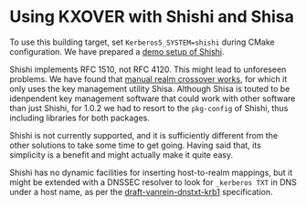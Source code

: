 # Using KXOVER with Shishi and Shisa

To use this building target, set `Kerberos5_SYSTEM=shishi`
during CMake configuration.  We have prepared a
[demo setup of Shishi](https://github.com/arpa2/docker-demo).

Shishi implements RFC 1510, not RFC 4120.  This might lead
to unforeseen problems.  We have found that
[manual realm crossover works](https://github.com/arpa2/docker-demo/blob/a9ea18f8fe53ef8f01dfc5733a2aa5329d225e7b/demo-shishi/README.MD#realm-crossover),
for which it only uses the key management utility Shisa.
Although Shisa is touted to be idenpendent key management
software that could work with other software than just
Shishi, for 1.0.2 we had to resort to the `pkg-config`
of Shishi, thus including libraries for both packages.

Shishi is not currently supported, and it is sufficiently
different from the other solutions to take some time to
get going.  Having said that, its simplicity is a benefit
and might actually make it quite easy.

Shishi has no dynamic facilities for inserting host-to-realm
mappings, but it might be extended with a DNSSEC resolver to
look for `_kerberos TXT` in DNS under a host name, as per the
[draft-vanrein-dnstxt-krb1](https://datatracker.ietf.org/doc/draft-vanrein-dnstxt-krb1/)
specification.

